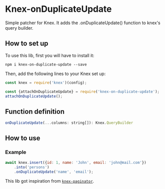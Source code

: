 # Knex-onDuplicateUpdate

Simple patcher for Knex. It adds the .onDuplicateUpdate() function to knex's query builder.

## How to set up

To use this lib, first you will have to install it:

```
npm i knex-on-duplicate-update --save
```

Then, add the following lines to your Knex set up:

```javascript
const knex = require('knex')(config);

const {attachOnDuplicateUpdate} = require('knex-on-duplicate-update');
attachOnDuplicateUpdate();
```

## Function definition

```javascript
onDuplicateUpdate(...columns: string[]): Knex.QueryBuilder
```

## How to use

### Example
```javascript
await knex.insert({id: 1, name: 'John', email: 'john@mail.com'})
    .into('persons')
    .onDuplicateUpdate('name', 'email');
```

This lib got inspiration from [`knex-paginator`](https://github.com/cannblw/knex-paginator).
